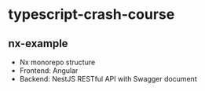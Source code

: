 # typescript-crash-course

## nx-example
* Nx monorepo structure
* Frontend: Angular
* Backend: NestJS RESTful API with Swagger document
